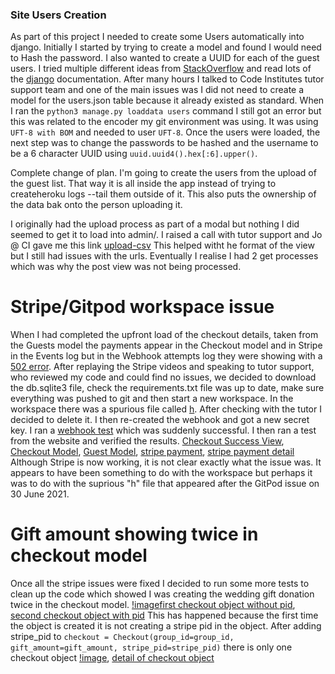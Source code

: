 ### Site Users Creation
As part of this project I needed to create some Users automatically into django. Initially I started by trying to create a model and found I would need to Hash the password. I also wanted to create a UUID for each of the guest users. I tried multiple different ideas from [StackOverflow](https://stackoverflow.com/search?q=upload+users+to+django) and read lots of the [django](https://docs.djangoproject.com/en/3.2/topics/auth/) documentation. After many hours I talked to Code Institutes tutor support team and one of the main issues was I did not need to create a model for the users.json table because it already existed as standard. 
When I ran the `python3 manage.py loaddata users` command I still got an error but this was related to the encoder my git environment was using. It was using `UFT-8 with BOM` and needed to user `UFT-8`. 
Once the users were loaded, the next step was to change the passwords to be hashed and the username to be a 6 character UUID using `uuid.uuid4().hex[:6].upper()`.

Complete change of plan. I'm going to create the users from the upload of the guest list. That way it is all inside the app instead of trying to createheroku logs --tail them outside of it. This also puts the ownership of the data bak onto the person uploading it.

I originally had the upload process as part of a modal but nothing I did seemed to get it to load into admin/. I raised a call with tutor support and Jo @ CI gave me this link [upload-csv](https://ramramesh1374.medium.com/upload-csv-using-django-bulk-create-c75b28fc19f0) This helped witht he format of the view but I still had issues with the urls. Eventually I realise I had 2 get processes which was why the post view was not being processed. 

# Stripe/Gitpod workspace issue
When I had completed the upfront load of the checkout details, taken from the Guests model the payments appear in the Checkout model and in Stripe in the Events log but in the Webhook attempts log they were showing with a [502 error](images/bugs/502_events_log.png). After replaying the Stripe videos and speaking to tutor support, who reviewed my code and could find no issues, we decided to download the db.sqlite3 file, check the requirements.txt file was up to date, make sure everything was pushed to git and then start a new workspace. In the workspace there was a spurious file called [h](images/bugs/h.txt). After checking with the tutor I decided to delete it. I then re-created the webhook and got a new secret key. I ran a [webhook test](images/bugs/web_hook_test.png) which was suddenly successful. I then ran a test from the website and verified the results. [Checkout Success View](images/bugs/checkout_success_page.png), [Checkout Model](images/bugs/checkout_model.png), [Guest Model](images/bugs/stripe_guest_model.png), [stripe payment](images/bugs/stripe_webhook_success.png), [stripe payment detail](images/bugs/stripe_webhook_success_detail.png)
Although Stripe is now working, it is not clear exactly what the issue was. It appears to have been something to do with the workspace but perhaps it was to do with the suprious "h" file that appeared after the GitPod issue on 30 June 2021.

# Gift amount showing twice in checkout model
Once all the stripe issues were fixed I decided to run some more tests to clean up the code which showed I was creating the wedding gift donation twice in the checkout model.
[!image](images/bugs/gift_checkout_double.png)[first checkout object without pid](images/bugs/checkout_no_pid.png), [second checkout object with pid](images/bugs/checkout_with_pid.png)
This has happened because the first time the object is created it is not creating a stripe pid in the object.
After adding stripe_pid to `checkout = Checkout(group_id=group_id, gift_amount=gift_amount, stripe_pid=stripe_pid)` there is only one checkout object [!image](images/bugs/checkout_one_object.png), [detail of checkout object](images/bugs/checkout_one_object_with_pid.png)


